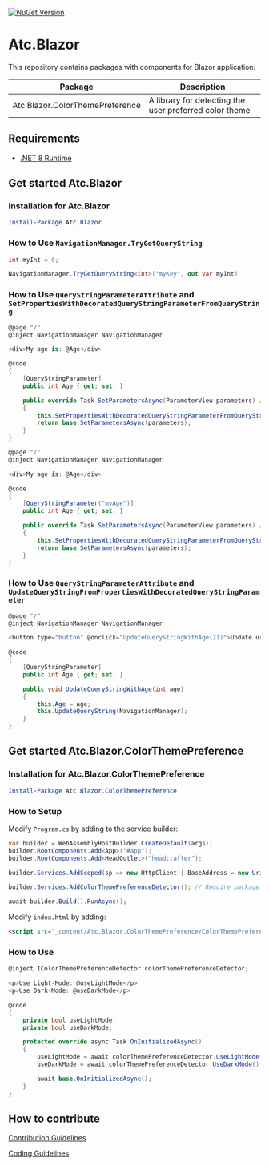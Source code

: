[![NuGet Version](https://img.shields.io/nuget/v/Atc.Blazor.ColorThemePreference.svg?logo=nuget&style=for-the-badge)](https://www.nuget.org/packages/Atc.Blazor.ColorThemePreference)

# Atc.Blazor

This repository contains packages with components for Blazor application:

| Package | Description |
|---|---|
| Atc.Blazor.ColorThemePreference | A library for detecting the user preferred color theme |

## Requirements

* [.NET 8 Runtime](https://dotnet.microsoft.com/en-us/download/dotnet/8.0)

## Get started Atc.Blazor

### Installation for Atc.Blazor

```powershell
Install-Package Atc.Blazor
```

### How to Use `NavigationManager.TryGetQueryString`

```csharp
int myInt = 0;

NavigationManager.TryGetQueryString<int>("myKey", out var myInt)
```

### How to Use `QueryStringParameterAttribute` and `SetPropertiesWithDecoratedQueryStringParameterFromQueryString`

```csharp
@page "/"
@inject NavigationManager NavigationManager

<div>My age is: @Age</div>

@code
{
    [QueryStringParameter]
    public int Age { get; set; }

    public override Task SetParametersAsync(ParameterView parameters) // Overload from Blazor components lifecycle
    {
        this.SetPropertiesWithDecoratedQueryStringParameterFromQueryString(NavigationManager); // Bind from url-qyery-parameter 'age' to property 'Age'
        return base.SetParametersAsync(parameters);
    }
}
```

```csharp
@page "/"
@inject NavigationManager NavigationManager

<div>My age is: @Age</div>

@code
{
    [QueryStringParameter("myAge")]
    public int Age { get; set; }

    public override Task SetParametersAsync(ParameterView parameters) // Overload from Blazor components lifecycle
    {
        this.SetPropertiesWithDecoratedQueryStringParameterFromQueryString(NavigationManager); // Bind from url-qyery-parameter 'myAge' to property 'Age'
        return base.SetParametersAsync(parameters);
    }
}
```

### How to Use `QueryStringParameterAttribute` and `UpdateQueryStringFromPropertiesWithDecoratedQueryStringParameter`

```csharp
@page "/"
@inject NavigationManager NavigationManager

<button type="button" @onclick="UpdateQueryStringWithAge(21)">Update url</button>

@code
{
    [QueryStringParameter]
    public int Age { get; set; }

    public void UpdateQueryStringWithAge(int age)
    {
        this.Age = age;
        this.UpdateQueryString(NavigationManager);
    }
}
```

## Get started Atc.Blazor.ColorThemePreference

### Installation for Atc.Blazor.ColorThemePreference

```powershell
Install-Package Atc.Blazor.ColorThemePreference
```

### How to Setup

Modify `Program.cs` by adding to the service builder:

```csharp
var builder = WebAssemblyHostBuilder.CreateDefault(args);
builder.RootComponents.Add<App>("#app");
builder.RootComponents.Add<HeadOutlet>("head::after");

builder.Services.AddScoped(sp => new HttpClient { BaseAddress = new Uri(builder.HostEnvironment.BaseAddress) });

builder.Services.AddColorThemePreferenceDetector(); // Require package: Atc.Blazor.ColorThemePreference

await builder.Build().RunAsync();
```

Modify `index.html` by adding:

```html
<script src="_content/Atc.Blazor.ColorThemePreference/ColorThemePreferenceDetector.js" type="module"></script>
```

### How to Use

```csharp
@inject IColorThemePreferenceDetector colorThemePreferenceDetector;

<p>Use Light-Mode: @useLightMode</p>
<p>Use Dark-Mode: @useDarkMode</p>

@code
{
    private bool useLightMode;
    private bool useDarkMode;

    protected override async Task OnInitializedAsync()
    {
        useLightMode = await colorThemePreferenceDetector.UseLightMode();
        useDarkMode = await colorThemePreferenceDetector.UseDarkMode();

        await base.OnInitializedAsync();
    }
}
```

## How to contribute

[Contribution Guidelines](https://atc-net.github.io/introduction/about-atc#how-to-contribute)

[Coding Guidelines](https://atc-net.github.io/introduction/about-atc#coding-guidelines)